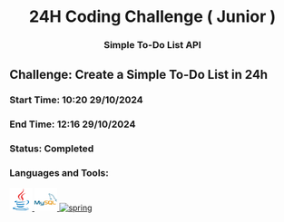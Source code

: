<h1 align="center">24H Coding Challenge ( Junior )</h1>
<h3 align="center">Simple To-Do List API</h3>

<h2 align="left">Challenge: Create a Simple To-Do List in 24h</h2>
<h3 align="left">Start Time: 10:20 29/10/2024</h3>
<h3 align="left">End Time: 12:16 29/10/2024</h3>
<h3 align="left">Status: Completed</h3>


<p align="left">
</p>



<h3 align="left">Languages and Tools:</h3>
<p align="left"> <a href="https://www.java.com" target="_blank" rel="noreferrer"> <img src="https://raw.githubusercontent.com/devicons/devicon/master/icons/java/java-original.svg" alt="java" width="40" height="40"/> </a> <a href="https://www.mysql.com/" target="_blank" rel="noreferrer"> <img src="https://raw.githubusercontent.com/devicons/devicon/master/icons/mysql/mysql-original-wordmark.svg" alt="mysql" width="40" height="40"/> </a> <a href="https://spring.io/" target="_blank" rel="noreferrer"> <img src="https://www.vectorlogo.zone/logos/springio/springio-icon.svg" alt="spring" width="40" height="40"/> </a> </p>
